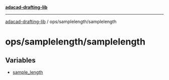 [**adacad-drafting-lib**](../../../README.md)

***

[adacad-drafting-lib](../../../modules.md) / ops/samplelength/samplelength

# ops/samplelength/samplelength

## Variables

- [sample\_length](variables/sample_length.md)
